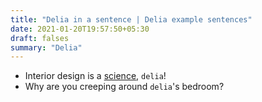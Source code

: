 ```yaml
---
title: "Delia in a sentence | Delia example sentences"
date: 2021-01-20T19:57:50+05:30
draft: falses
summary: "Delia"
---
```

- Interior design is a <u>science</u>, `delia`!
- Why are you creeping around `delia`'s bedroom?
                 
